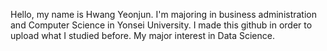 Hello, my name is Hwang Yeonjun.
I'm majoring in business administration and Computer Science in Yonsei University.
I made this github in order to upload what I studied before.
My major interest in Data Science.
